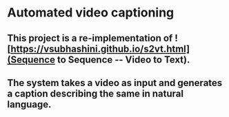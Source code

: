 # Automated video captioning

## This project is a re-implementation of ![https://vsubhashini.github.io/s2vt.html](Sequence to Sequence -- Video to Text). 
## The system takes a video as input and generates a caption describing the same in natural language.